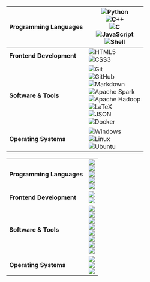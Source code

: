 <div align="left">


| **Programming Languages** | ![Python](https://img.shields.io/badge/Python-3776AB?style=flat-square&logo=Python&logoColor=white) <br> ![C++](https://img.shields.io/badge/C%2B%2B-00599C?style=flat-square&logo=c%2B%2B&logoColor=white) <br> ![C](https://img.shields.io/badge/C-A8B9CC?style=flat-square&logo=C&logoColor=white) <br> ![JavaScript](https://img.shields.io/badge/JavaScript-F7DF1E?style=flat-square&logo=JavaScript&logoColor=white) <br> ![Shell](https://img.shields.io/badge/Shell-FFD500?style=flat-square&logo=Shell&logoColor=white) |
|--------------------------|-------------|
| **Frontend Development** | ![HTML5](https://img.shields.io/badge/HTML-E34F26?style=flat-square&logo=HTML5&logoColor=white) <br> ![CSS3](https://img.shields.io/badge/CSS-1572B6?style=flat-square&logo=CSS3&logoColor=white) |
| **Software & Tools** | ![Git](https://img.shields.io/badge/Git-F05032?style=flat-square&logo=Git&logoColor=white) <br> ![GitHub](https://img.shields.io/badge/GitHub-181717?style=flat-square&logo=GitHub&logoColor=white) <br> ![Markdown](https://img.shields.io/badge/Markdown-000000?style=flat-square&logo=Markdown&logoColor=white) <br> ![Apache Spark](https://img.shields.io/badge/Apache%20Spark-FDEE21?style=flat-square&logo=apachespark&logoColor=black) <br> ![Apache Hadoop](https://img.shields.io/badge/Apache%20Hadoop-66CCFF?style=flat-square&logo=apachehadoop&logoColor=black) <br> ![LaTeX](https://img.shields.io/badge/LaTeX-008080?style=flat-square&logo=LaTeX&logoColor=white) <br> ![JSON](https://img.shields.io/badge/JSON-000000?style=flat-square&logo=JSON&logoColor=white) <br> ![Docker](https://img.shields.io/badge/docker-%230db7ed.svg?style=flat-square&logo=docker&logoColor=white) |
| **Operating Systems** | ![Windows](https://img.shields.io/badge/Windows-0078D6?style=flat-square&logo=Windows&logoColor=white) <br> ![Linux](https://img.shields.io/badge/Linux-FCC624?style=flat-square&logo=linux&logoColor=black) <br> ![Ubuntu](https://img.shields.io/badge/Ubuntu-E95420?style=flat-square&logo=Ubuntu&logoColor=white) |

</div>


<div align="left">

<table>
  <tr>
    <td><b>Programming Languages</b></td>
    <td>
      <img src="https://img.shields.io/badge/Python-3776AB?style=flat-square&logo=Python&logoColor=white">
      <br>
      <img src="https://img.shields.io/badge/C%2B%2B-00599C?style=flat-square&logo=c%2B%2B&logoColor=white">
      <br>
      <img src="https://img.shields.io/badge/C-A8B9CC?style=flat-square&logo=C&logoColor=white">
      <br>
      <img src="https://img.shields.io/badge/JavaScript-F7DF1E?style=flat-square&logo=JavaScript&logoColor=white">
      <br>
      <img src="https://img.shields.io/badge/Shell-FFD500?style=flat-square&logo=Shell&logoColor=white">
    </td>
  </tr>
  <tr>
    <td><b>Frontend Development</b></td>
    <td>
      <img src="https://img.shields.io/badge/HTML-E34F26?style=flat-square&logo=HTML5&logoColor=white">
      <br>
      <img src="https://img.shields.io/badge/CSS-1572B6?style=flat-square&logo=CSS3&logoColor=white">
    </td>
  </tr>
  <tr>
    <td><b>Software & Tools</b></td>
    <td>
      <img src="https://img.shields.io/badge/Git-F05032?style=flat-square&logo=Git&logoColor=white">
      <br>
      <img src="https://img.shields.io/badge/GitHub-181717?style=flat-square&logo=GitHub&logoColor=white">
      <br>
      <img src="https://img.shields.io/badge/Markdown-000000?style=flat-square&logo=Markdown&logoColor=white">
      <br>
      <img src="https://img.shields.io/badge/Apache%20Spark-FDEE21?style=flat-square&logo=apachespark&logoColor=black">
      <br>
      <img src="https://img.shields.io/badge/Apache%20Hadoop-66CCFF?style=flat-square&logo=apachehadoop&logoColor=black">
      <br>
      <img src="https://img.shields.io/badge/LaTeX-008080?style=flat-square&logo=LaTeX&logoColor=white">
      <br>
      <img src="https://img.shields.io/badge/JSON-000000?style=flat-square&logo=JSON&logoColor=white">
      <br>
      <img src="https://img.shields.io/badge/docker-%230db7ed.svg?style=flat-square&logo=docker&logoColor=white">
    </td>
  </tr>
  <tr>
    <td><b>Operating Systems</b></td>
    <td>
      <img src="https://img.shields.io/badge/Windows-0078D6?style=flat-square&logo=Windows&logoColor=white">
      <br>
      <img src="https://img.shields.io/badge/Linux-FCC624?style=flat-square&logo=linux&logoColor=black">
      <br>
      <img src="https://img.shields.io/badge/Ubuntu-E95420?style=flat-square&logo=Ubuntu&logoColor=white">
    </td>
  </tr>
</table>

</div>

